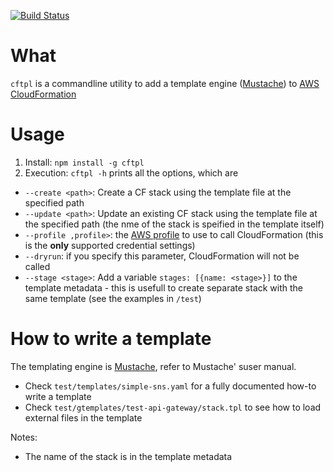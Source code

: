 [![Build Status](https://travis-ci.org/totomz/node-cf.svg?branch=master)](https://travis-ci.org/totomz/node-cf)

# What
`cftpl` is a commandline utility to add a template engine ([Mustache](https://mustache.github.io/)) to [AWS CloudFormation](https://aws.amazon.com/it/cloudformation)

# Usage
1. Install: `npm install -g cftpl`
2. Execution: `cftpl -h` prints all the options, which are

* `--create <path>`: Create a CF stack using the template file at the specified path
* `--update <path>`: Update an existing CF stack using the template file at the specified path (the nme of the stack is speified in the template itself)
* `--profile ,profile>`: the [AWS profile](http://docs.aws.amazon.com/cli/latest/userguide/cli-multiple-profiles.html) to use to call CloudFormation (this is the **only** supported credential settings)
* `--dryrun`: if you specify this parameter, CloudFormation will not be called
* `--stage <stage>`: Add a variable `stages: [{name: <stage>}]` to the template metadata - this is usefull to create separate stack with the same template (see the examples in `/test`)


# How to write a template
The templating engine is [Mustache](https://mustache.github.io/), refer to Mustache' suser manual. 

* Check `test/templates/simple-sns.yaml` for a fully documented how-to write a template
* Check `test/gtemplates/test-api-gateway/stack.tpl` to see how to load external files in the template

Notes:
* The name of the stack is in the template metadata